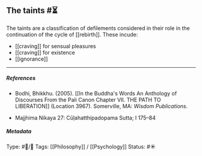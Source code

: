 ## The taints #⏳ 

The taints are a classification of defilements considered in their role in the continuation of the cycle of [[rebirth]]. These incude:

- [[craving]] for sensual pleasures
- [[craving]] for existence  
- [[ignorance]]

___

##### References

- Bodhi, Bhikkhu. (2005). [[In the Buddha's Words An Anthology of Discourses From the Pali Canon Chapter VII. THE PATH TO LIBERATION]] (Location 3967). Somerville, MA: _Wisdom Publications_.

- Majjhima Nikaya 27: Cūḷahatthipadopama Sutta; I 175–84

##### Metadata

Type: #🔵/🔵 
Tags: [[Philosophy]] / [[Psychology]]
Status: #☀️ 

